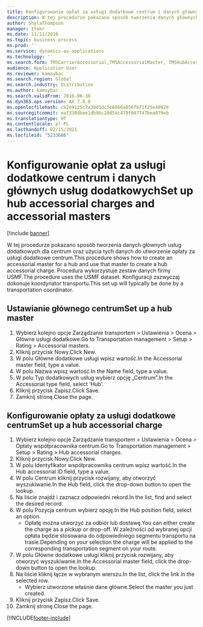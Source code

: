 ```yaml
---
title: Konfigurowanie opłat za usługi dodatkowe centrum i danych głównych usług dodatkowych
description: W tej procedurze pokazano sposób tworzenia danych głównych usług dodatkowych dla centrum oraz użycia tych danych do utworzenie opłaty za usługi dodatkowe centrum.
author: ShylaThompson
manager: tfehr
ms.date: 11/11/2016
ms.topic: business-process
ms.prod: ''
ms.service: dynamics-ax-applications
ms.technology: ''
ms.search.form: TMSCarrierAccessorial,TMSAccessorialMaster, TMSHubAccessorial
audience: Application User
ms.reviewer: kamaybac
ms.search.region: Global
ms.search.industry: Distribution
ms.author: kamaybac
ms.search.validFrom: 2016-06-30
ms.dyn365.ops.version: AX 7.0.0
ms.openlocfilehash: cb2e9125c7a38d1dc5e6866a056fb71f25e40928
ms.sourcegitcommit: eaf330dbee1db96c20d5ac479f007747bea079eb
ms.translationtype: HT
ms.contentlocale: pl-PL
ms.lasthandoff: 02/15/2021
ms.locfileid: "5233686"
---
```

# <a name="set-up-hub-accessorial-charges-and-accessorial-masters"></a><span data-ttu-id="35756-103">Konfigurowanie opłat za usługi dodatkowe centrum i danych głównych usług dodatkowych</span><span class="sxs-lookup"><span data-stu-id="35756-103">Set up hub accessorial charges and accessorial masters</span></span>

[!include [banner](../../includes/banner.md)]

<span data-ttu-id="35756-104">W tej procedurze pokazano sposób tworzenia danych głównych usług dodatkowych dla centrum oraz użycia tych danych do utworzenie opłaty za usługi dodatkowe centrum.</span><span class="sxs-lookup"><span data-stu-id="35756-104">This procedure shows how to create an accessorial master for a hub and use that master to create a hub accessorial charge.</span></span> <span data-ttu-id="35756-105">Procedura wykorzystuje zestaw danych firmy USMF.</span><span class="sxs-lookup"><span data-stu-id="35756-105">The procedure uses the USMF dataset.</span></span> <span data-ttu-id="35756-106">Konfiguracji zazwyczaj dokonuje koordynator transportu.</span><span class="sxs-lookup"><span data-stu-id="35756-106">This set up will typically be done by a transportation coordinator.</span></span>


## <a name="set-up-a-hub-master"></a><span data-ttu-id="35756-107">Ustawianie głównego centrum</span><span class="sxs-lookup"><span data-stu-id="35756-107">Set up a hub master</span></span>
1. <span data-ttu-id="35756-108">Wybierz kolejno opcje Zarządzanie transportem > Ustawienia > Ocena > Główne usługi dodatkowe.</span><span class="sxs-lookup"><span data-stu-id="35756-108">Go to Transportation management > Setup > Rating > Accessorial masters.</span></span>
2. <span data-ttu-id="35756-109">Kliknij przycisk Nowy.</span><span class="sxs-lookup"><span data-stu-id="35756-109">Click New.</span></span>
3. <span data-ttu-id="35756-110">W polu Główne dodatkowe usługi wpisz wartość.</span><span class="sxs-lookup"><span data-stu-id="35756-110">In the Accessorial master field, type a value.</span></span>
4. <span data-ttu-id="35756-111">W polu Nazwa wpisz wartość.</span><span class="sxs-lookup"><span data-stu-id="35756-111">In the Name field, type a value.</span></span>
5. <span data-ttu-id="35756-112">W polu Typ dodatkowych usług wybierz opcję „Centrum”.</span><span class="sxs-lookup"><span data-stu-id="35756-112">In the Accessorial type field, select 'Hub'.</span></span>
6. <span data-ttu-id="35756-113">Kliknij przycisk Zapisz.</span><span class="sxs-lookup"><span data-stu-id="35756-113">Click Save.</span></span>
7. <span data-ttu-id="35756-114">Zamknij stronę.</span><span class="sxs-lookup"><span data-stu-id="35756-114">Close the page.</span></span>

## <a name="set-up-a-hub-accessorial-charge"></a><span data-ttu-id="35756-115">Konfigurowanie opłaty za usługi dodatkowe centrum</span><span class="sxs-lookup"><span data-stu-id="35756-115">Set up a hub accessorial charge</span></span>
1. <span data-ttu-id="35756-116">Wybierz kolejno opcje Zarządzanie transportem > Ustawienia > Ocena > Opłaty współpracownika centrum.</span><span class="sxs-lookup"><span data-stu-id="35756-116">Go to Transportation management > Setup > Rating > Hub accessorial charges.</span></span>
2. <span data-ttu-id="35756-117">Kliknij przycisk Nowy.</span><span class="sxs-lookup"><span data-stu-id="35756-117">Click New.</span></span>
3. <span data-ttu-id="35756-118">W polu Identyfikator współpracownika centrum wpisz wartość.</span><span class="sxs-lookup"><span data-stu-id="35756-118">In the Hub accessorial ID field, type a value.</span></span>
4. <span data-ttu-id="35756-119">W polu Centrum kliknij przycisk rozwijany, aby otworzyć wyszukiwanie.</span><span class="sxs-lookup"><span data-stu-id="35756-119">In the Hub field, click the drop-down button to open the lookup.</span></span>
5. <span data-ttu-id="35756-120">Na liście znajdź i zaznacz odpowiedni rekord.</span><span class="sxs-lookup"><span data-stu-id="35756-120">In the list, find and select the desired record.</span></span>
6. <span data-ttu-id="35756-121">W polu Pozycja centrum wybierz opcję.</span><span class="sxs-lookup"><span data-stu-id="35756-121">In the Hub position field, select an option.</span></span>
    * <span data-ttu-id="35756-122">Opłatę można utworzyć za odbiór lub dostawę.</span><span class="sxs-lookup"><span data-stu-id="35756-122">You can either create the charge as a pickup or drop-off.</span></span> <span data-ttu-id="35756-123">W zależności od wybranej opcji opłata będzie stosowana do odpowiedniego segmentu transportu na trasie.</span><span class="sxs-lookup"><span data-stu-id="35756-123">Depending on your selection the charge will be applied to the corresponding transportation segment on your route.</span></span>  
7. <span data-ttu-id="35756-124">W polu Główne dodatkowe usługi kliknij przycisk rozwijany, aby otworzyć wyszukiwanie.</span><span class="sxs-lookup"><span data-stu-id="35756-124">In the Accessorial master field, click the drop-down button to open the lookup.</span></span>
8. <span data-ttu-id="35756-125">Na liście kliknij łącze w wybranym wierszu.</span><span class="sxs-lookup"><span data-stu-id="35756-125">In the list, click the link in the selected row.</span></span>
    * <span data-ttu-id="35756-126">Wybierz utworzone właśnie dane główne.</span><span class="sxs-lookup"><span data-stu-id="35756-126">Select the master you just created.</span></span>  
9. <span data-ttu-id="35756-127">Kliknij przycisk Zapisz.</span><span class="sxs-lookup"><span data-stu-id="35756-127">Click Save.</span></span>
10. <span data-ttu-id="35756-128">Zamknij stronę.</span><span class="sxs-lookup"><span data-stu-id="35756-128">Close the page.</span></span>



[!INCLUDE[footer-include](../../../includes/footer-banner.md)]